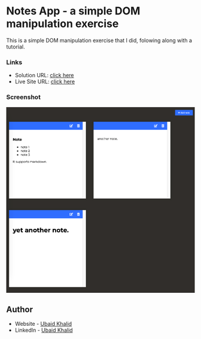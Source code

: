 # Notes App - a simple DOM manipulation exercise

This is a simple DOM manipulation exercise that I did, folowing along with a tutorial.

### Links

- Solution URL: [click here](https://github.com/climaco-sarmiento/notes-app)
- Live Site URL: [click here](https://climaco-sarmiento.github.io/notes-app/)

### Screenshot

![my screenshot](./images/Screenshot.png)

## Author

- Website - [Ubaid Khalid](https://www.ubaidkhalid.dev)
- LinkedIn - [Ubaid Khalid](https://www.linkedin.com/in/ubaid-khalid-dev/)
